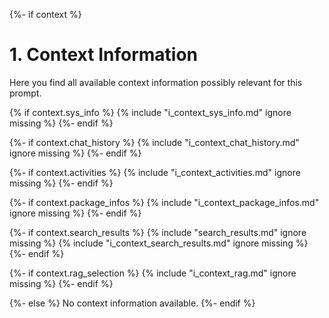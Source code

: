 {%- if context %}

# 1. Context Information
Here you find all available context information possibly relevant for this prompt.

{% if context.sys_info %}
{% include "i_context_sys_info.md" ignore missing %}
{%- endif %}

{%- if context.chat_history %}
{% include "i_context_chat_history.md" ignore missing %}
{%- endif %}

{%- if context.activities %}
{% include "i_context_activities.md" ignore missing %}
{%- endif %}

{%- if context.package_infos %}
{% include "i_context_package_infos.md" ignore missing %}
{%- endif %}

{%- if context.search_results %}
{% include "search_results.md" ignore missing %}
{% include "i_context_search_results.md" ignore missing %}
{%- endif %}

{%- if context.rag_selection %}
{% include "i_context_rag.md" ignore missing %}
{%- endif %}

{%- else %}
No context information available.
{%- endif %}
